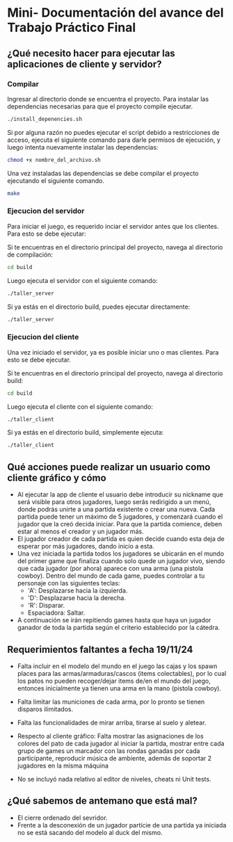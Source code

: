# Mini- Documentación del avance del Trabajo Práctico Final
## ¿Qué necesito hacer para ejecutar las aplicaciones de cliente y servidor? 

### Compilar
Ingresar al directorio donde se encuentra el proyecto.
Para instalar las dependencias necesarias para que el proyecto compile ejecutar.
````bash
./install_depenencies.sh
````

Si por alguna razón no puedes ejecutar el script debido a restricciones de acceso, ejecuta el siguiente comando para darle permisos de ejecución, y luego intenta nuevamente instalar las dependencias:
````bash
chmod +x nombre_del_archivo.sh
````

Una vez instaladas las dependencias se debe compilar el proyecto ejecutando el siguiente comando.
````bash
make
````

### Ejecucion del servidor
Para iniciar el juego, es requerido inciar el servidor antes que los clientes. Para esto se debe ejecutar:

Si te encuentras en el directorio principal del proyecto, navega al directorio de compilación:
````bash
cd build
````
Luego ejecuta el servidor con el siguiente comando:
````bash
./taller_server
````

Si ya estás en el directorio build, puedes ejecutar directamente:
````bash
./taller_server
````

### Ejecucion del cliente
Una vez iniciado el servidor, ya es posible iniciar uno o mas clientes. Para esto se debe ejecutar.

Si te encuentras en el directorio principal del proyecto, navega al directorio build:
````bash
cd build
````
Luego ejecuta el cliente con el siguiente comando:
````bash
./taller_client
````

Si ya estás en el directorio build, simplemente ejecuta:
````bash
./taller_client
````

## Qué acciones puede realizar un usuario como cliente gráfico y cómo
* Al ejecutar la app de cliente el usuario debe introducir su nickname que será visible para otros jugadores, luego serás redirigido a un menú, donde podrás unirte a una partida existente o crear una nueva. Cada partida puede tener un máximo de 5 jugadores, y comenzará cuando el jugador que la creó decida iniciar. Para que la partida comience, deben estar al menos el creador y un jugador más.
* El jugador creador de cada partida es quien decide cuando esta deja de esperar por más jugadores, dando inicio a esta.
* Una vez iniciada la partida todos los jugadores se ubicarán en el mundo del primer game que finaliza cuando solo quede un jugador vivo, siendo que cada jugador (por ahora) aparece con una arma (una pistola cowboy). Dentro del mundo de cada game, puedes controlar a tu personaje con las siguientes teclas:
  * 'A': Desplazarse hacia la izquierda.
  * 'D': Desplazarse hacia la derecha.
  * 'R': Disparar.
  * Espaciadora: Saltar.
* A continuación se irán repitiendo games hasta que haya un jugador ganador de toda la partida según el criterio establecido por la cátedra.

## Requerimientos faltantes  a fecha 19/11/24

* Falta incluir en el modelo del mundo en el juego las cajas y los spawn places para las armas/armaduras/cascos (items colectables), por lo cual los patos no pueden recoger/dejar items de/en el mundo del juego, entonces inicialmente ya tienen una arma en la mano (pistola cowboy).
* Falta limitar las municiones de cada arma, por lo pronto se tienen disparos ilimitados.
* Falta las funcionalidades de mirar arriba, tirarse al suelo y aletear. 

* Respecto al cliente gráfico: Falta mostrar las asignaciones de los colores del pato de cada jugador al iniciar la partida, mostrar entre cada grupo de games un marcador con las rondas ganadas por cada participante, reproducir música de ambiente, además de soportar 2 jugadores en la misma máquina

* No se incluyó nada relativo al editor de niveles, cheats ni Unit tests.

## ¿Qué sabemos de antemano que está mal?
* El cierre ordenado del sevridor.
* Frente a la desconexión de un jugador partície de una partida ya iniciada no se está sacando del modelo al duck del mismo.
